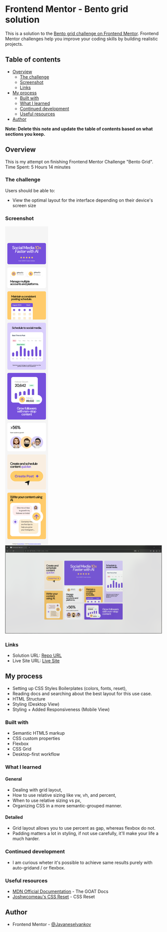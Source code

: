 # Frontend Mentor - Bento grid solution

This is a solution to the [Bento grid challenge on Frontend Mentor](https://www.frontendmentor.io/challenges/bento-grid-RMydElrlOj). Frontend Mentor challenges help you improve your coding skills by building realistic projects.

## Table of contents

- [Overview](#overview)
  - [The challenge](#the-challenge)
  - [Screenshot](#screenshot)
  - [Links](#links)
- [My process](#my-process)
  - [Built with](#built-with)
  - [What I learned](#what-i-learned)
  - [Continued development](#continued-development)
  - [Useful resources](#useful-resources)
- [Author](#author)

**Note: Delete this note and update the table of contents based on what sections you keep.**

## Overview

This is my attempt on finishing Frontend Mentor Challenge "Bento Grid".
Time Spent: 5 Hours 14 minutes

### The challenge

Users should be able to:

- View the optimal layout for the interface depending on their device's screen size

### Screenshot

![Mobile View](./assets/screenshots/MobileView.png)
![Desktop View](./assets/screenshots/DesktopView.png)

### Links

- Solution URL: [Repo URL](https://github.com/JavaneseIvankov/bento-grid/tree/answer-main)
- Live Site URL: [Live Site](https://bento-grid-five-khaki.vercel.app/)

## My process

- Setting up CSS Styles Boilerplates (colors, fonts, reset),
- Reading docs and searching about the best layout for this use case.
- HTML Structure
- Styling (Desktop View)
- Styling + Added Responsiveness (Mobile View)

### Built with

- Semantic HTML5 markup
- CSS custom properties
- Flexbox
- CSS Grid
- Desktop-first workflow

### What I learned

#### General

- Dealing with grid layout,
- How to use relative sizing like vw, vh, and percent,
- When to use relative sizing vs px,
- Organizing CSS in a more semantic-grouped manner.

#### Detailed

- Grid layout allows you to use percent as gap, whereas flexbox do not.
- Padding matters a lot in styling, if not use carefully, it'll make your life a much harder.

### Continued development

- I am curious wheter it's possible to achieve same results purely with auto-gridand / or flexbox.

### Useful resources

- [MDN Official Documentation](https://developer.mozilla.org/en-US/) - The GOAT Docs
- [Joshwcomeau's CSS Reset](https://www.joshwcomeau.com/css/custom-css-reset/) - CSS Reset

## Author

- Frontend Mentor - [@JavaneseIvankov](https://www.frontendmentor.io/profile/JavaneseIvankov)
